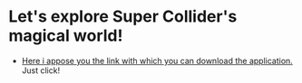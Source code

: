 # Let's explore Super Collider's magical world!

- [Here i appose you the link with which you can download the application.](https://supercollider.github.io/download) Just click!


